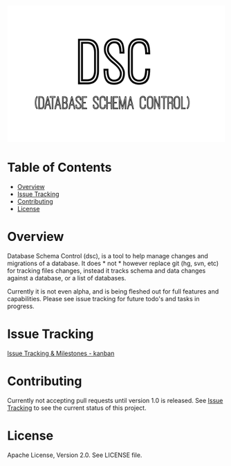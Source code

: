 ![DSC - database schema control](./assets/logo.png)

# Table of Contents

- [Overview](#overview)
- [Issue Tracking](#issue-tracking)
- [Contributing](#contributing)
- [License](#license)

# Overview
Database Schema Control (dsc), is a tool to help manage changes and migrations of a database.
It does * not * however replace git (hg, svn, etc) for tracking files changes, instead it tracks
schema and data changes against a database, or a list of databases.

Currently it is not even alpha, and is being fleshed out for full features and capabilities.
Please see issue tracking for future todo's and tasks in progress.

# Issue Tracking
[Issue Tracking & Milestones - kanban](https://trello.com/b/sb7YkvzH/dsc-version-10)

# Contributing
Currently not accepting pull requests until version 1.0 is released.
See [Issue Tracking](#issue-tracking) to see the current status of this project.

# License
Apache License, Version 2.0. See LICENSE file.